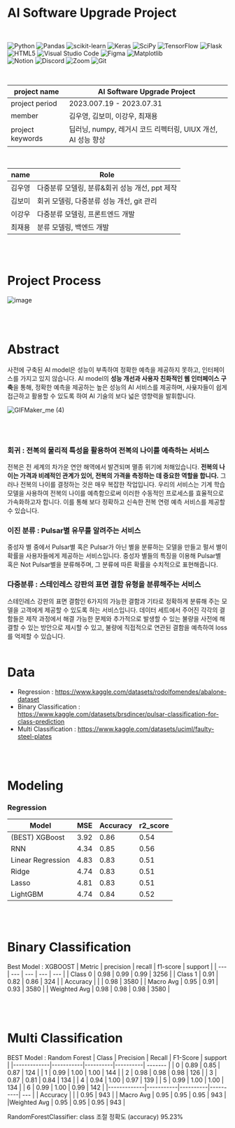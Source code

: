 # AI Software Upgrade Project
<br>

 ![Python](https://img.shields.io/badge/python-3670A0?style=for-the-badge&logo=python&logoColor=ffdd54)
 ![Pandas](https://img.shields.io/badge/pandas-%23150458.svg?style=for-the-badge&logo=pandas&logoColor=white)
 ![scikit-learn](https://img.shields.io/badge/scikit--learn-%23F7931E.svg?style=for-the-badge&logo=scikit-learn&logoColor=white)
![Keras](https://img.shields.io/badge/Keras-%23D00000.svg?style=for-the-badge&logo=Keras&logoColor=white)
![SciPy](https://img.shields.io/badge/SciPy-%230C55A5.svg?style=for-the-badge&logo=scipy&logoColor=%white)
![TensorFlow](https://img.shields.io/badge/TensorFlow-%23FF6F00.svg?style=for-the-badge&logo=TensorFlow&logoColor=white)
![Flask](https://img.shields.io/badge/flask-%23000.svg?style=for-the-badge&logo=flask&logoColor=white)
![HTML5](https://img.shields.io/badge/html5-%23E34F26.svg?style=for-the-badge&logo=html5&logoColor=white)
![Visual Studio Code](https://img.shields.io/badge/Visual%20Studio%20Code-0078d7.svg?style=for-the-badge&logo=visual-studio-code&logoColor=white)
![Figma](https://img.shields.io/badge/figma-%23F24E1E.svg?style=for-the-badge&logo=figma&logoColor=white) ![Matplotlib](https://img.shields.io/badge/Matplotlib-%23ffffff.svg?style=for-the-badge&logo=Matplotlib&logoColor=black)  
![Notion](https://img.shields.io/badge/Notion-%23000000.svg?style=for-the-badge&logo=notion&logoColor=white) ![Discord](https://img.shields.io/badge/Discord-%235865F2.svg?style=for-the-badge&logo=discord&logoColor=white) ![Zoom](https://img.shields.io/badge/Zoom-2D8CFF?style=for-the-badge&logo=zoom&logoColor=white)
![Git](https://img.shields.io/badge/git-%23F05033.svg?style=for-the-badge&logo=git&logoColor=white)

<br>


| project name | AI Software Upgrade Project | 
| ------------ | -------------- |
| project period | 2023.007.19 - 2023.07.31 |
| member | 김우영, 김보미, 이강우, 최재용 | 
| project keywords | 딥러닝, numpy, 레거시 코드 리펙터링, UIUX 개선, AI 성능 향상 |

<br>

| name | Role | 
| ---- | ---- |
| 김우영| 다중분류 모델링, 분류&회귀 성능 개선, ppt 제작 |
|김보미| 회귀 모델링, 다중분류 성능 개선, git 관리|
|이강우| 다중분류 모델링, 프론트엔드 개발|
|최재용| 분류 모델링, 백엔드 개발|

<br>
<br>

# Project Process
![image](https://github.com/KimwWoYoung/Team-Project/assets/97582403/4039af75-4c8f-4805-8155-c2d276761608)

  
<br>
<br>
  
# Abstract
사전에 구축된 AI model은 성능이 부족하여 정확한 예측을 제공하지 못하고, 인터페이스를 가지고 있지 않습니다.
AI model의 **성능 개선과 사용자 친화적인 웹 인터페이스 구축**을 통해, 정확한 예측을 제공하는 높은 성능의 AI 서비스를 제공하며, 사욪자들이 쉽게 접근하고 활용할 수 있도록 하여 AI 기술의 보다 넓은 영향력을 발휘합니다.
<br>


![GIFMaker_me (4)](https://github.com/KimwWoYoung/Team-Project/assets/97582403/bc629146-58d3-4c66-8174-606fae1ab6b6)


<br>
<br>

### 회귀 : 전복의 물리적 특성을 활용하여 전복의 나이를 예측하는 서비스
전복은 전 세계의 차가운 연안 해역에서 발견되며 멸종 위기에 처해있습니다. 
**전복의 나이는 가격과 비례적인 관계가 있어,  전복의 가격을 측정하는 데 중요한 역할을 합니다.**
그러나 전복의 나이를 결정하는 것은 매우 복잡한 작업입니다. 우리의 서비스는 기계 학습 모델을 사용하여 전복의 나이를 예측함으로써 이러한 수동적인 프로세스를 효율적으로 가속화하고자 합니다. 
이를 통해 보다 정확하고 신속한 전복 연령 예측 서비스를 제공할 수 있습니다.

### 이진 분류 : Pulsar별 유무를 알려주는 서비스
중성자 별 중에서 Pulsar별 혹은  Pulsar가 아닌 별을 분류하는 모델을 만들고 펄서 별이 확률을 사용자들에게 제공하는 서비스입니다.
중성자 별들의 특징을 이용해 Pulsar별 혹은 Not Pulsar별을 분류해주며, 그 분류에 따른 확률을 수치적으로 표현해줍니다.


### 다중분류 : 스테인레스 강판의 표면 결함 유형을 분류해주는 서비스
스테인레스 강판의 표면 결함인 6가지의 가능한 결함과 기타로 정확하게 분류해 주는 모델을 고객에게 제공할 수 있도록 하는 서비스입니다.
데이터 세트에서 주어진 각각의 결함들은 제작 과정에서 해결 가능한 문제와 추가적으로 발생할 수 있는 불량을 사전에 해결할 수 있는 방안으로 제시할 수 있고, 불량에 직접적으로 연관된 결함을 예측하여 loss를 억제할 수 있습니다.
<br>
<br>
# Data
* Regression : https://www.kaggle.com/datasets/rodolfomendes/abalone-dataset
* Binary Classification : https://www.kaggle.com/datasets/brsdincer/pulsar-classification-for-class-prediction
* Multi Classification : https://www.kaggle.com/datasets/uciml/faulty-steel-plates

<br>
<br>

# Modeling
### Regression

| Model | MSE | Accuracy | r2_score |
| --- | --- | --- | --- |
| (BEST) XGBoost | 3.92 | 0.86 | 0.54 |
| RNN | 4.34 | 0.85 | 0.56 |
| Linear Regression | 4.83 | 0.83 | 0.51 |
| Ridge | 4.74 | 0.83 | 0.51 |
| Lasso | 4.81 | 0.83 | 0.51 |
| LightGBM | 4.74 | 0.84 | 0.52 |


<br>
<br>


# Binary Classification
Best Model : XGBOOST
| Metric | precision | recall | f1-score | support |
| --- | --- | --- | --- | --- |
| Class 0 | 0.98 | 0.99 | 0.99 | 3256 |
| Class 1 | 0.91 | 0.82 | 0.86 | 324 |
| Accuracy |  |  | 0.98 | 3580 |
| Macro Avg | 0.95 | 0.91 | 0.93 | 3580 |
| Weighted Avg | 0.98 | 0.98 | 0.98 | 3580 |



<br>
<br>

# Multi Classification
BEST Model : Random Forest
|    Class    | Precision |  Recall  | F1-Score | support | 
|-------------|-----------|----------|----------| ------- |
|      0      |   0.89    |   0.85   |   0.87   | 124 |
|      1      |   0.99    |   1.00   |   1.00   | 144 |
|      2      |   0.98    |   0.98   |   0.98   | 126 |
|      3      |   0.87    |   0.81   |   0.84   | 134 |
|      4      |   0.94    |   1.00   |   0.97   | 139 |
|      5      |   0.99    |   1.00   |   1.00   | 134 |
|      6      |   0.99    |   1.00   |   0.99   | 142 |
|-------------|-----------|----------|----------| --- |
|  Accuracy   |           |          |   0.95   | 943 |
|  Macro Avg  |   0.95    |   0.95   |   0.95   | 943 |
|Weighted Avg |   0.95    |   0.95   |   0.95   | 943 |

RandomForestClassifier: class 조절 정확도 (accuracy) 95.23%



